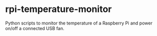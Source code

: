 # rpi-temperature-monitor

Python scripts to monitor the temperature of a Raspberry Pi and power on/off a connected USB fan.

